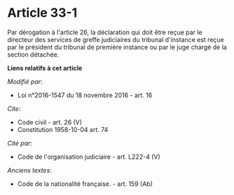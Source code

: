 # Article 33-1

Par dérogation à l'article 26, la déclaration qui doit être reçue par le directeur des services de greffe judiciaires du
tribunal d'instance est reçue par le président du tribunal de première instance ou par le juge chargé de la section détachée.

**Liens relatifs à cet article**

_Modifié par_:

  - Loi n°2016-1547 du 18 novembre 2016 - art. 16

_Cite_:

  - Code civil - art. 26 (V)
  - Constitution 1958-10-04 art. 74

_Cité par_:

  - Code de l'organisation judiciaire - art. L222-4 (V)

_Anciens textes_:

  - Code de la nationalité française. - art. 159 (Ab)
